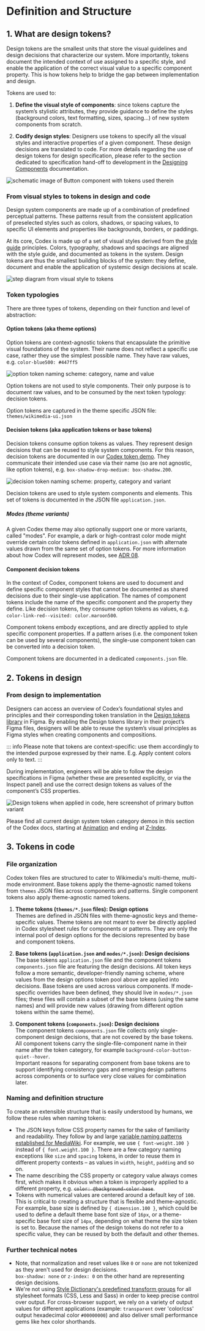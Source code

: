 # Definition and Structure

## 1. What are design tokens?

Design tokens are the smallest units that store the visual guidelines and design
decisions that characterize our system. More importantly, tokens document the
intended context of use assigned to a specific style, and enable the application
of the correct visual value to a specific component property. This is how tokens
help to bridge the gap between implementation and design.

<div class="cdx-docs-col cdx-docs-col-start cdx-docs-col-m">

Tokens are used to:

1. **Define the visual style of components**: since tokens capture the system’s
stylistic attributes, they provide guidance to define the styles (background
colors, text formatting, sizes, spacing…) of new system components from scratch.

2. **Codify design styles**: Designers use tokens to specify all the visual
styles and interactive properties of a given component. These design decisions
are translated to code. For more details regarding the use of design tokens for
design specification, please refer to the section dedicated to specification
hand-off to development in the [Designing Components](../contributing/designing-new-components.md)
documentation.

</div>
<div class="cdx-docs-col cdx-docs-col-end cdx-docs-col-m">

![schematic image of Button component with tokens used therein](../assets/design-tokens-overview/using-tokens.png)
</div>

### From visual styles to tokens in design and code
Design system components are made up of a combination of predefined perceptual
patterns. These patterns result from the consistent application of preselected
styles such as colors, shadows, or spacing values, to specific UI elements and
properties like backgrounds, borders, or paddings.

At its core, Codex is made up of a set of visual styles derived from the
[style guide](../style-guide/overview) principles. Colors, typography, shadows
and spacings are aligned with the style guide, and documented as tokens in the
system. Design tokens are thus the smallest building blocks of the system: they
define, document and enable the application of systemic design decisions at
scale.

![step diagram from visual style to tokens](../assets/design-tokens-overview/what-are-design-tokens-from-visual-styles-to-tokens.png)

### Token typologies

There are three types of tokens, depending on their function and level of
abstraction:

#### Option tokens (aka theme options)
Option tokens are context-agnostic tokens that encapsulate the primitive visual
foundations of the system. Their name does not reflect a specific use case,
rather they use the simplest possible name. They have raw values, e.g.
`color-blue500: #447ff5`

![option token naming scheme: category, name and value](../assets/design-tokens-overview/what-are-design-tokens-option-token.png)

Option tokens are not used to style components. Their only purpose is to
document raw values, and to be consumed by the next token typology: decision
tokens.

Option tokens are captured in the theme specific JSON file: `themes/wikimedia-ui.json`

#### Decision tokens (aka application tokens or base tokens)

Decision tokens consume option tokens as values. They represent design decisions
that can be reused to style system components. For this reason, decision tokens
are documented in our [Codex token demo](./color.md). They communicate their
intended use case via their name (so are not agnostic, like option tokens), e.g.
`box-shadow-drop-medium: box-shadow.200`.

![decision token naming scheme: property, category and variant](../assets/design-tokens-overview/what-are-design-tokens-decision-token.png)

Decision tokens are used to style system components and elements. This set of
tokens is documented in the JSON file `application.json`.

##### Modes (theme variants)
A given Codex theme may also optionally support one or more variants, called
"modes". For example, a dark or high-contrast color mode might override certain
color tokens defined in `application.json` with alternate values drawn from the
same set of option tokens. For more information about how Codex will represent
modes, see [ADR 08](../using-codex/adrs/08-adr-color-modes.md).

#### Component decision tokens
In the context of Codex, component tokens are used to document and define
specific component styles that cannot be documented as shared decisions due to
their single-use application. The names of component tokens include the name of
the specific component and the property they define. Like decision tokens, they
consume option tokens as values, e.g. `color-link-red--visited: color.maroon500`.

Component tokens embody exceptions, and are directly applied to style specific
component properties. If a pattern arises (i.e. the component token can be used
by several components), the  single-use component token can be converted into a
decision token.

Component tokens are documented in a dedicated `components.json` file.

## 2. Tokens in design

### From design to implementation
Designers can access an overview of Codex’s foundational styles and principles
and their corresponding token translation in the
[Design tokens library](https://www.figma.com/file/mRvSsFD2Kwh8AZNjlx7rIl/✨-Design-Tokens-[WIP]?node-id=1%3A119)
in Figma. By enabling the Design tokens library in their project’s Figma files,
designers will be able to reuse the system’s visual principles as Figma styles
when creating components and compositions.

::: info
Please note that tokens are context-specific: use them accordingly to the
intended purpose expressed by their name. E.g. Apply content colors only to
text.
:::

During implementation, engineers will be able to follow the design
specifications in Figma (whether these are presented explicitly, or via the
Inspect panel) and use the correct design tokens as values of the component’s
CSS properties.

![Design tokens when applied in code, here screenshot of primary button variant](../assets/design-tokens-overview/using-tokens-code.png)

Please find all current design system token category demos in this section of
the Codex docs, starting at [Animation](animation.md) and ending at
[Z-Index](z-index.md).

## 3. Tokens in code
### File organization
Codex token files are structured to cater to Wikimedia's multi-theme,
multi-mode environment. Base tokens apply the theme-agnostic named tokens from
`themes` JSON files across components and patterns. Single component tokens also
apply theme-agnostic named tokens.

1. **Theme tokens (`themes/*.json` files): Design options**<br>
Themes are defined in JSON files with theme-agnostic keys and theme-specific
values. Theme tokens are not meant to ever be directly applied in Codex
stylesheet rules for components or patterns. They are only the internal pool of
design options for the decisions represented by base and component tokens.

2. **Base tokens (`application.json` and `modes/*.json`): Design decisions**<br>
The base tokens `application.json` file and the component tokens
`components.json` file are featuring the design decisions. All token keys follow
a more semantic, developer-friendly naming scheme, where values from the
design options token pool above are applied into decisions. Base tokens are used
across various components. If mode-specific overrides have been defined, they
should live in `modes/*.json` files; these files will contain a subset of the
base tokens (using the same names) and will provide new values (drawing from
different option tokens within the same theme).

3. **Component tokens (`components.json`): Design decisions**<br>
The component tokens `components.json` file collects only single-component
design decisions, that are not covered by the base tokens. All component tokens
carry the single-file-component name in their name after the token category, for
example `background-color-button-quiet--hover`. <br>
Important reasons for separating component from base tokens are to support
identifying consistency gaps and emerging design patterns across components or
to surface very close values for combination later.

### Naming and definition structure
To create an extensible structure that is easily understood by humans, we follow
these rules when naming tokens:

- The JSON keys follow CSS property names for the sake of familiarity and
  readability. They follow by and large
  [variable naming patterns established for MediaWiki](https://www.mediawiki.org/wiki/Manual:Coding_conventions/CSS#Variable_naming).
  For example, we use `{ font-weight.100 }` instead of `{ font.weight.100 }`.
  There are a few category naming exceptions like `size` and `spacing` tokens, in
  order to reuse them in different property contexts – as values in `width`,
  `height`, `padding` and so on.
- The name describing the CSS property or category value always comes first,
  which makes it obvious when a token is improperly applied to a different
  property, e.g. ~~`color: @background-color-base`~~.
- Tokens with numerical values are centered around a default key of `100`. This
  is critical to creating a structure that is flexible and theme-agnostic. For
  example, base size is defined by `{ dimension.100 }`, which could be used to
  define a default theme base font size of `16px`, or a theme-specific base font
  size of `14px`, depending on what theme the size token is set to. Because the
  names of the design tokens do not refer to a specific value, they can be reused
  by both the default and other themes.

### Further technical notes
- Note, that normalization and reset values like `0` or `none` are not tokenized
  as they aren't used for design decisions.<br>
  `box-shadow: none` or `z-index: 0` on the other hand are representing design
  decisions.
- We're not using [Style Dictionary's predefined transform groups](https://github.com/amzn/style-dictionary/blob/main/docs/transform_groups.md)
  for all stylesheet formats (CSS, Less and Sass) in order to keep precise
  control over output. For cross-browser support, we rely on a variety of output
  values for different applications (example: `transparent` over 'color/css'
  output hexadecimal color `#00000000`) and also deliver small performance gems
  like hex color shorthands.
